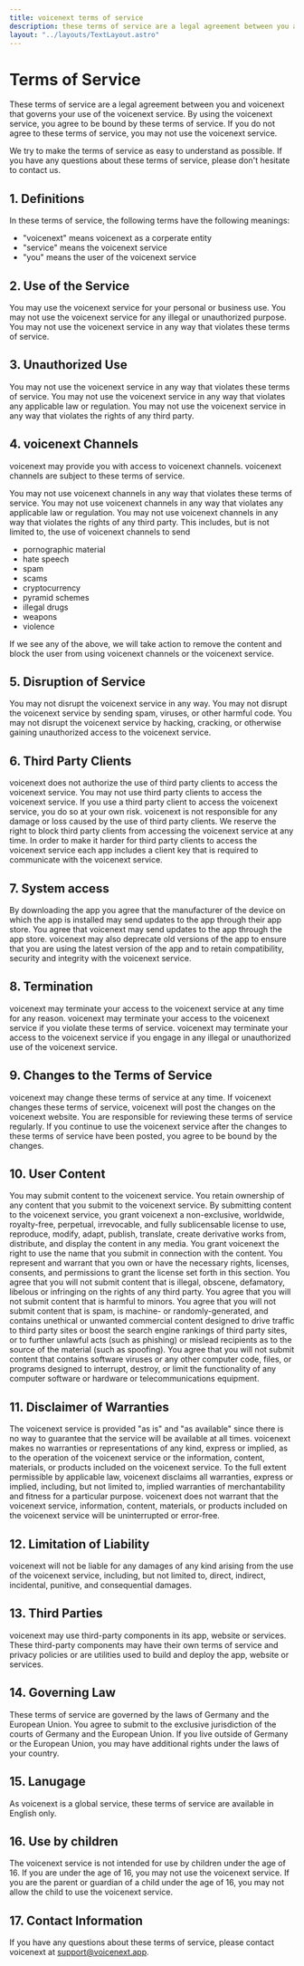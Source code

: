 ```yaml
---
title: voicenext terms of service
description: these terms of service are a legal agreement between you and voicenext that governs your use of the voicenext service.
layout: "../layouts/TextLayout.astro"
---
```


# Terms of Service

These terms of service are a legal agreement between you and voicenext that governs your use of the voicenext service. By using the voicenext service, you agree to be bound by these terms of service. If you do not agree to these terms of service, you may not use the voicenext service.

We try to make the terms of service as easy to understand as possible. If you have any questions about these terms of service, please don't hesitate to contact us.

## 1. Definitions

In these terms of service, the following terms have the following meanings:
* "voicenext" means voicenext as a corperate entity
* "service" means the voicenext service
* "you" means the user of the voicenext service

## 2. Use of the Service

You may use the voicenext service for your personal or business use. You may not use the voicenext service for any illegal or unauthorized purpose. You may not use the voicenext service in any way that violates these terms of service.

## 3. Unauthorized Use

You may not use the voicenext service in any way that violates these terms of service. You may not use the voicenext service in any way that violates any applicable law or regulation. You may not use the voicenext service in any way that violates the rights of any third party.

## 4. voicenext Channels

voicenext may provide you with access to voicenext channels. voicenext channels are subject to these terms of service.

You may not use voicenext channels in any way that violates these terms of service. You may not use voicenext channels in any way that violates any applicable law or regulation. You may not use voicenext channels in any way that violates the rights of any third party. This includes, but is not limited to, the use of voicenext channels to send

* pornographic material
* hate speech
* spam
* scams
* cryptocurrency
* pyramid schemes
* illegal drugs
* weapons
* violence

If we see any of the above, we will take action to remove the content and block the user from using voicenext channels or the voicenext service.

## 5. Disruption of Service

You may not disrupt the voicenext service in any way. You may not disrupt the voicenext service by sending spam, viruses, or other harmful code. You may not disrupt the voicenext service by hacking, cracking, or otherwise gaining unauthorized access to the voicenext service.

## 6. Third Party Clients

voicenext does not authorize the use of third party clients to access the voicenext service. You may not use third party clients to access the voicenext service. If you use a third party client to access the voicenext service, you do so at your own risk. voicenext is not responsible for any damage or loss caused by the use of third party clients. We reserve the right to block third party clients from accessing the voicenext service at any time. In order to make it harder for third party clients to access the voicenext service each app includes a client key that is required to communicate with the voicenext service.

## 7. System access

By downloading the app you agree that the manufacturer of the device on which the app is installed may send updates to the app through their app store. You agree that voicenext may send updates to the app through the app store. voicenext may also deprecate old versions of the app to ensure that you are using the latest version of the app and to retain compatibility, security and integrity with the voicenext service.

## 8. Termination

voicenext may terminate your access to the voicenext service at any time for any reason. voicenext may terminate your access to the voicenext service if you violate these terms of service. voicenext may terminate your access to the voicenext service if you engage in any illegal or unauthorized use of the voicenext service.

## 9. Changes to the Terms of Service

voicenext may change these terms of service at any time. If voicenext changes these terms of service, voicenext will post the changes on the voicenext website. You are responsible for reviewing these terms of service regularly. If you continue to use the voicenext service after the changes to these terms of service have been posted, you agree to be bound by the changes.

## 10. User Content

You may submit content to the voicenext service. You retain ownership of any content that you submit to the voicenext service. By submitting content to the voicenext service, you grant voicenext a non-exclusive, worldwide, royalty-free, perpetual, irrevocable, and fully sublicensable license to use, reproduce, modify, adapt, publish, translate, create derivative works from, distribute, and display the content in any media. You grant voicenext the right to use the name that you submit in connection with the content. You represent and warrant that you own or have the necessary rights, licenses, consents, and permissions to grant the license set forth in this section. You agree that you will not submit content that is illegal, obscene, defamatory, libelous or infringing on the rights of any third party. You agree that you will not submit content that is harmful to minors. You agree that you will not submit content that is spam, is machine- or randomly-generated, and contains unethical or unwanted commercial content designed to drive traffic to third party sites or boost the search engine rankings of third party sites, or to further unlawful acts (such as phishing) or mislead recipients as to the source of the material (such as spoofing). You agree that you will not submit content that contains software viruses or any other computer code, files, or programs designed to interrupt, destroy, or limit the functionality of any computer software or hardware or telecommunications equipment.

## 11. Disclaimer of Warranties

The voicenext service is provided "as is" and "as available" since there is no way to guarantee that the service will be available at all times. voicenext makes no warranties or representations of any kind, express or implied, as to the operation of the voicenext service or the information, content, materials, or products included on the voicenext service. To the full extent permissible by applicable law, voicenext disclaims all warranties, express or implied, including, but not limited to, implied warranties of merchantability and fitness for a particular purpose. voicenext does not warrant that the voicenext service, information, content, materials, or products included on the voicenext service will be uninterrupted or error-free.

## 12. Limitation of Liability

voicenext will not be liable for any damages of any kind arising from the use of the voicenext service, including, but not limited to, direct, indirect, incidental, punitive, and consequential damages.

## 13. Third Parties

voicenext may use third-party components in its app, website or services. These third-party components may have their own terms of service and privacy policies or are utilities used to build and deploy the app, website or services.

## 14. Governing Law

These terms of service are governed by the laws of Germany and the European Union. You agree to submit to the exclusive jurisdiction of the courts of Germany and the European Union. If you live outside of Germany or the European Union, you may have additional rights under the laws of your country.

## 15. Lanugage

As voicenext is a global service, these terms of service are available in English only.

## 16. Use by children

The voicenext service is not intended for use by children under the age of 16. If you are under the age of 16, you may not use the voicenext service. If you are the parent or guardian of a child under the age of 16, you may not allow the child to use the voicenext service.

## 17. Contact Information

If you have any questions about these terms of service, please contact voicenext at [support@voicenext.app](mailto:support@voicenext.app).
